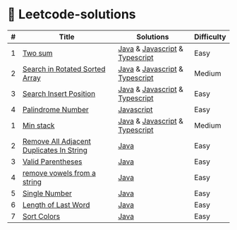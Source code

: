 # 🚀 Leetcode-solutions



| # | Title | Solutions | Difficulty |
|---|-------|----------|------------|
| 1 | [Two sum ](https://leetcode.com/problems/two-sum/)| [Java](./codes/Java/Leetcodes/src/main/TwoSum.java) & [Javascript](./codes/Javascript/Leetcodes/src/TwoSum.js) & [Typescript](./codes/Typescript/Leetcodes/src/TwoSum.ts)| Easy |
| 2 | [Search in Rotated Sorted Array](https://leetcode.com/problems/search-in-rotated-sorted-array/) | [Java](./codes/Java/Leetcodes/src/main/Search%20in%20Rotated%20Sorted%20Array.java) & [Javascript](./codes/Javascript/Leetcodes/src/Search%20in%20Rotated%20Sorted%20Array.js) & [Typescript](./codes/Typescript/Leetcodes/src/Search%20in%20Rotated%20Sorted%20Array.ts) | Medium |
| 3 | [Search Insert Position](https://leetcode.com/problems/search-insert-position/) | [Java](./codes/Java/Leetcodes/src/main/Search%20Insert%20Position.java) & [Javascript](./codes/Javascript/Leetcodes/src/Search%20Insert%20Position.js) & [Typescript](./codes/Typescript/Leetcodes/src/Search%20Insert%20Position.ts)| Easy | Arrays, Binary 
| 4 | [Palindrome Number](https://leetcode.com/problems/palindrome-number/description/) | [Javascript](./codes/Javascript/Leetcodes/src/Palindrome%20Number.js)| Easy | 
| 1 | [Min stack ](https://leetcode.com/problems/min-stack/)| [Java](./codes/Java/Leetcodes/src/main/Min%20Stack.java) & [Javascript](./codes/Javascript/Leetcodes/src/Min%20Stack.js) & [Typescript](./codes/Typescript/Leetcodes/src/Min%20stack.ts)| Medium | 
| 2 | [Remove All Adjacent Duplicates In String](https://leetcode.com/problems/remove-all-adjacent-duplicates-in-string/description/)| [Java](./codes/Java/Leetcodes/src/main/Remove%20All%20Adjacent%20Duplicates%20In%20String.java) | Easy |
| 3 | [Valid Parentheses](https://leetcode.com/problems/valid-parentheses/description/)| [Java](./codes/Java/Leetcodes/src/main/Valid%20Parentheses.java) | Easy | 
| 4 | [remove vowels from a string](https://leetcode.com/problems/remove-vowels-from-a-string/)| [Java](./codes/Java/Leetcodes/src/main/Remove%20All%20Adjacent%20Duplicates%20In%20String.java) | Easy | 
| 5 | [Single Number](https://leetcode.com/problems/single-number/submissions/879923589/)| [Java](./codes/Java/Leetcodes/src/main/Single%20Number.java) | Easy |
| 6 | [Length of Last Word](https://leetcode.com/problems/length-of-last-word/)| [Java](./codes/Java/Leetcodes/src/main/Length%20of%20Last%20Word.java) | Easy |
| 7 | [Sort Colors](https://leetcode.com/problems/sort-colors/)| [Java](./codes/Java/Leetcodes/src/main/sort%20colors.java) | Easy |
